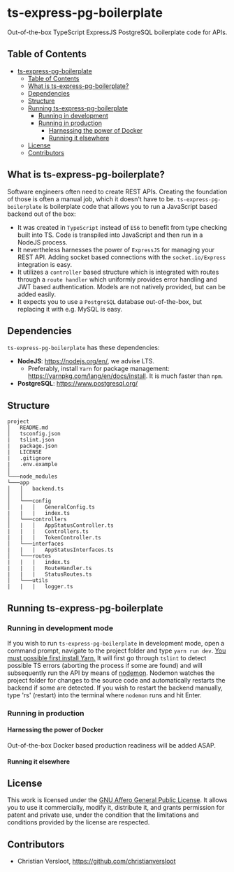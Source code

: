# ts-express-pg-boilerplate
Out-of-the-box TypeScript ExpressJS PostgreSQL boilerplate code for APIs.

## Table of Contents
- [ts-express-pg-boilerplate](#ts-express-pg-boilerplate)
  * [Table of Contents](#table-of-contents)
  * [What is ts-express-pg-boilerplate?](#what-is-ts-express-pg-boilerplate-)
  * [Dependencies](#dependencies)
  * [Structure](#structure)
  * [Running ts-express-pg-boilerplate](#running-ts-express-pg-boilerplate)
    + [Running in development](#running-in-development)
    + [Running in production](#running-in-production)
      - [Harnessing the power of Docker](#harnessing-the-power-of-docker)
      - [Running it elsewhere](#running-it-elsewhere)
  * [License](#license)
  * [Contributors](#contributors)

## What is ts-express-pg-boilerplate?
Software engineers often need to create REST APIs. Creating the foundation of those is often a manual job, which it doesn't have to be. `ts-express-pg-boilerplate` is boilerplate code that allows you to run a JavaScript based backend out of the box:

* It was created in `TypeScript` instead of `ES6` to benefit from type checking built into TS. Code is transpiled into JavaScript and then run in a NodeJS process.
* It nevertheless harnesses the power of `ExpressJS` for managing your REST API. Adding socket based connections with the `socket.io/Express` integration is easy.
* It utilizes a `controller` based structure which is integrated with routes through a `route handler` which uniformly provides error handling and JWT based authentication. Models are not natively provided, but can be added easily.
* It expects you to use a `PostgreSQL` database out-of-the-box, but replacing it with e.g. MySQL is easy.

## Dependencies
`ts-express-pg-boilerplate` has these dependencies:

* **NodeJS**: https://nodejs.org/en/, we advise LTS.
  * Preferably, install `Yarn` for package management: https://yarnpkg.com/lang/en/docs/install. It is much faster than `npm`.
* **PostgreSQL**: https://www.postgresql.org/

## Structure
```
project
│   README.md
│   tsconfig.json
|   tslint.json
|   package.json
|   LICENSE
|   .gitignore
|   .env.example    
│
└───node_modules
└───app
│   │   backend.ts
│   │
│   └───config
│   |   │   GeneralConfig.ts
|   |   |   index.ts
│   └───controllers
│   |   │   AppStatusController.ts
|   |   |   Controllers.ts
|   |   |   TokenController.ts
│   └───interfaces
|   |   |   AppStatusInterfaces.ts
│   └───routes
|   |   |   index.ts
|   |   |   RouteHandler.ts
|   |   |   StatusRoutes.ts
│   └───utils
|   |   |   logger.ts
```
## Running ts-express-pg-boilerplate
### Running in development mode
If you wish to run `ts-express-pg-boilerplate` in development mode, open a command prompt, navigate to the project folder and type `yarn run dev`. [You must possible first install Yarn.](https://yarnpkg.com/lang/en/docs/install) It will first go through `tslint` to detect possible TS errors (aborting the process if some are found) and will subsequently run the API by means of [nodemon](https://github.com/remy/nodemon). Nodemon watches the project folder for changes to the source code and automatically restarts the backend if some are detected. If you wish to restart the backend manually, type 'rs' (restart) into the terminal where `nodemon` runs and hit Enter. 

### Running in production
#### Harnessing the power of Docker
Out-of-the-box Docker based production readiness will be added ASAP.
#### Running it elsewhere

## License
This work is licensed under the [GNU Affero General Public License](./LICENSE). It allows you to use it commercially, modify it, distribute it, and grants permission for patent and private use, under the condition that the limitations and conditions provided by the license are respected.
## Contributors
* Christian Versloot, https://github.com/christianversloot
